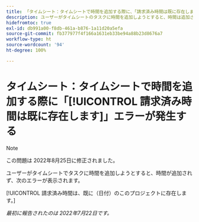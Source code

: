```yaml
---
title: 「タイムシート：タイムシートで時間を追加する際に、「請求済み時間は既に存在します」エラーが発生する」
description: ユーザーがタイムシートのタスクに時間を追加しようとすると、時間は追加されず、エラーメッセージが表示されます。
hidefromtoc: true
exl-id: db991a00-f8db-461a-b876-1a11d20a5efa
source-git-commit: fb377977f4f166a1631eb33be94a88b23d8676a7
workflow-type: ht
source-wordcount: '94'
ht-degree: 100%

---
```


# タイムシート：タイムシートで時間を追加する際に「[!UICONTROL 請求済み時間は既に存在します]」エラーが発生する

>[!NOTE]
>
>この問題は 2022年8月25日に修正されました。

ユーザーがタイムシートでタスクに時間を追加しようとすると、時間が追加されず、次のエラーが表示されます。

[!UICONTROL 請求済み時間は、既に（日付）のこのプロジェクトに存在します。]

_最初に報告されたのは 2022年7月22日です。_
